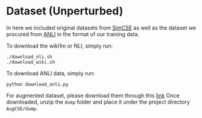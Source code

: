 # Dataset (Unperturbed)

In here we included original datasets from [SimCSE](https://github.com/princeton-nlp/SimCSE/tree/main/data)
as well as the dataset we procured from [ANLI](https://huggingface.co/datasets/anli)
in the format of our training data.

To download the wiki1m or NLI, simply run:
```commandline
./download_nli.sh
./download_wiki.sh
```

To download ANLI data, simply run:
```commandline
python download_anli.py
```

For augmented dataset, please download them through this [link](https://drive.google.com/file/d/1TZjscSzUSLnUDDO4caxKR8T6K8RcxxUj/view?usp=sharing)
Once downloaded, unzip the `dump` folder and place it under the project directory `AugCSE/dump`.
